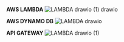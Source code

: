 **AWS LAMBDA**
![LAMBDA drawio (1) drawio](https://github.com/souravs17031999/CDA-AWS-DVA-C02/assets/33771969/ce4009c6-b830-4974-a727-48348f3ea035)  

**AWS DYNAMO DB**
![LAMBDA drawio](https://github.com/souravs17031999/CDA-AWS-DVA-C02/assets/33771969/cba9a088-529a-4f95-8080-3c38c185fccb)   

**API GATEWAY**
![LAMBDA drawio (1)](https://github.com/souravs17031999/CDA-AWS-DVA-C02/assets/33771969/88783a95-e83a-40b1-a08d-17052952b668)

